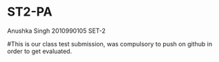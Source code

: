 # ST2-PA

Anushka Singh
2010990105
SET-2

#This is our class test submission, was compulsory to push on github in order to get evaluated.
